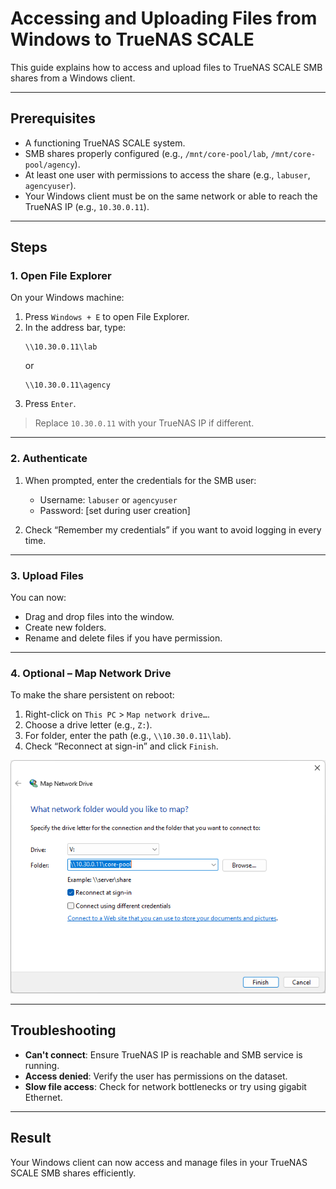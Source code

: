 # Accessing and Uploading Files from Windows to TrueNAS SCALE

This guide explains how to access and upload files to TrueNAS SCALE SMB shares from a Windows client.

---

## Prerequisites

- A functioning TrueNAS SCALE system.
- SMB shares properly configured (e.g., `/mnt/core-pool/lab`, `/mnt/core-pool/agency`).
- At least one user with permissions to access the share (e.g., `labuser`, `agencyuser`).
- Your Windows client must be on the same network or able to reach the TrueNAS IP (e.g., `10.30.0.11`).

---

## Steps

### 1. Open File Explorer

On your Windows machine:

1. Press `Windows + E` to open File Explorer.
2. In the address bar, type:
   ```
   \\10.30.0.11\lab
   ```
   or
   ```
   \\10.30.0.11\agency
   ```
3. Press `Enter`.

> Replace `10.30.0.11` with your TrueNAS IP if different.

---

### 2. Authenticate

1. When prompted, enter the credentials for the SMB user:
   - Username: `labuser` or `agencyuser`
   - Password: [set during user creation]

2. Check “Remember my credentials” if you want to avoid logging in every time.

---

### 3. Upload Files

You can now:

- Drag and drop files into the window.
- Create new folders.
- Rename and delete files if you have permission.

---

### 4. Optional – Map Network Drive

To make the share persistent on reboot:

1. Right-click on `This PC` > `Map network drive…`.
2. Choose a drive letter (e.g., `Z:`).
3. For folder, enter the path (e.g., `\\10.30.0.11\lab`).
4. Check “Reconnect at sign-in” and click `Finish`.

![Interfaces list with vlan30](../assets/screenshots/windows-mapped-drive.png)

---

## Troubleshooting

- **Can't connect**: Ensure TrueNAS IP is reachable and SMB service is running.
- **Access denied**: Verify the user has permissions on the dataset.
- **Slow file access**: Check for network bottlenecks or try using gigabit Ethernet.

---

## Result

Your Windows client can now access and manage files in your TrueNAS SCALE SMB shares efficiently.

